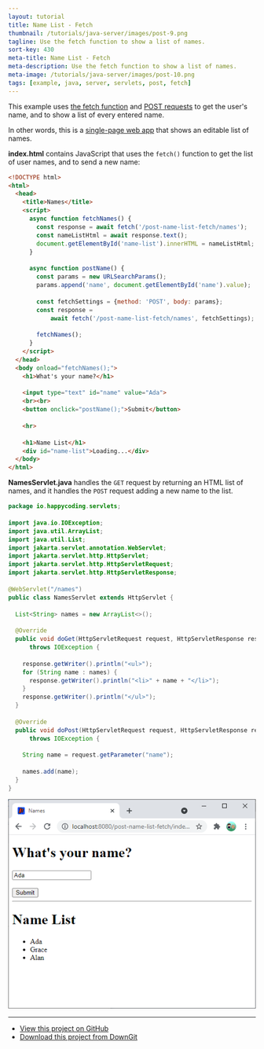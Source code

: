 ```yaml
---
layout: tutorial
title: Name List - Fetch
thumbnail: /tutorials/java-server/images/post-9.png
tagline: Use the fetch function to show a list of names.
sort-key: 430
meta-title: Name List - Fetch
meta-description: Use the fetch function to show a list of names.
meta-image: /tutorials/java-server/images/post-10.png
tags: [example, java, server, servlets, post, fetch]
---
```


This example uses [the fetch function](/tutorials/javascript/fetch) and [POST requests](/tutorials/java-server/post) to get the user's name, and to show a list of every entered name.

In other words, this is a [single-page web app](https://en.wikipedia.org/wiki/Single-page_application) that shows an editable list of names.

**index.html** contains JavaScript that uses the `fetch()` function to get the list of user names, and to send a new name:

```html
<!DOCTYPE html>
<html>
  <head>
    <title>Names</title>
    <script>
      async function fetchNames() {
        const response = await fetch('/post-name-list-fetch/names');
        const nameListHtml = await response.text();
        document.getElementById('name-list').innerHTML = nameListHtml;
      }

      async function postName() {
        const params = new URLSearchParams();
        params.append('name', document.getElementById('name').value);

        const fetchSettings = {method: 'POST', body: params};
        const response =
            await fetch('/post-name-list-fetch/names', fetchSettings);

        fetchNames();
      }
    </script>
  </head>
  <body onload="fetchNames();">
    <h1>What's your name?</h1>

    <input type="text" id="name" value="Ada">
    <br><br>
    <button onclick="postName();">Submit</button>

    <hr>

    <h1>Name List</h1>
    <div id="name-list">Loading...</div>
  </body>
</html>
```

**NamesServlet.java** handles the `GET` request by returning an HTML list of names, and it handles the `POST` request adding a new name to the list.

```java
package io.happycoding.servlets;

import java.io.IOException;
import java.util.ArrayList;
import java.util.List;
import jakarta.servlet.annotation.WebServlet;
import jakarta.servlet.http.HttpServlet;
import jakarta.servlet.http.HttpServletRequest;
import jakarta.servlet.http.HttpServletResponse;

@WebServlet("/names")
public class NamesServlet extends HttpServlet {

  List<String> names = new ArrayList<>();

  @Override
  public void doGet(HttpServletRequest request, HttpServletResponse response)
      throws IOException {

    response.getWriter().println("<ul>");
    for (String name : names) {
      response.getWriter().println("<li>" + name + "</li>");
    }
    response.getWriter().println("</ul>");
  }

  @Override
  public void doPost(HttpServletRequest request, HttpServletResponse response)
      throws IOException {

    String name = request.getParameter("name");

    names.add(name);
  }
}
```

![name input and list](/tutorials/java-server/images/post-11.png)

---

- [View this project on GitHub](https://github.com/KevinWorkman/HappyCoding/tree/gh-pages/examples/java-server/java-server-example-projects/post-name-fetch)
- [Download this project from DownGit](https://downgit.github.io/#/home?url=https://github.com/KevinWorkman/HappyCoding/tree/gh-pages/examples/java-server/java-server-example-projects/post-name-fetch)